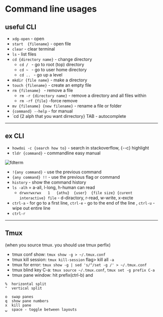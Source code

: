 # Command line usages
## useful CLI

* `xdg-open` - open
* `start  {filename}` - open file
* `clear` - clear terminal
* `ls` - list files
* `cd {directory name}` - change directory
  * `cd / ` - go to root (top) directory
  * `cd ~ ` - go to user home directory
  * `cd .. ` - go up a level
* `mkdir {file name}` - make a directory
* `touch {filename}` - create an empty file
* `rm {filename} ` - remove a file
  * `rm -r {directory name}` - remove a directory and all files within
  * `rm -rf {file}` -force remove
* `mv {filename} {new filename}` - rename a file or folder
* `{command} --help` - for manual
* `cd {2 alph that you want dirrectory} TAB - autocomplete
----------------------------------------
## ex CLI

* `howdoi -c {search how to}` - search in stackoverflow, {--c} highlight
* `tldr {command}` - commandline easy manual

![fdterm](\Coding\book\fdterm.jpg)

* `!{any command}`  - use the previous command
* `{any command} !!` - use the previous flag or command
* `history` - show the command history
* `ls -alh` = a-all, l-long, h-human can read
    - `drwxrwxrwx   1   {athu}  {user}  {file size} {curent interactive} file` - d-diractory, r-read, w-write, x-excte
*  `ctrl-a` - for go to a first line, `ctrl-e` - go to the end of the line , `ctrl-u` - wipe out entire line
* `ctrl-r`
-----------------------------------------
## Tmux
(when you source tmux. you should use tmux perfix)
* tmux conf show: `tmux show -g > ~/.tmux.conf`
* tmux kill session: `tmux kill-session`
flag> kill all `-a`
* tmux for error: `tmux show -g | sed 's/^/set -g /' > ~/.tmux.conf`
* tmux blind key C-a:
`tmux source ~/.tmux.conf`,
`tmux set -g prefix C-a`
* tmux pane window: hit prefix(ctrl-b) and
```
%  horizontal split
"  vertical split

o  swap panes
q  show pane numbers
x  kill pane
⍽  space - toggle between layouts
```
